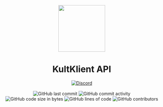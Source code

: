 <div align="center">
	<img src="https://kultklient.github.io//resources/images/icons/icon.png" width="150" height="150">
</div>

<h1 align="center">
	KultKlient API
</h1>

<div align="center">
    <a href="https://kultklient.github.io//Discord"><img src="https://img.shields.io/discord/823286525402939402?logo=discord" alt="Discord"/></a>
    <br><br>
    <img src="https://img.shields.io/github/last-commit/KultKlient/API" alt="GitHub last commit"/>
    <img src="https://img.shields.io/github/commit-activity/w/KultKlient/API" alt="GitHub commit activity"/>
    <br>
    <img src="https://img.shields.io/github/languages/code-size/KultKlient/API" alt="GitHub code size in bytes"/>
    <img src="https://tokei.rs/b1/github/KultKlient/API" alt="GitHub lines of code"/>
    <img src="https://img.shields.io/github/contributors/KultKlient/API" alt="GitHub contributors"/>
</div>
